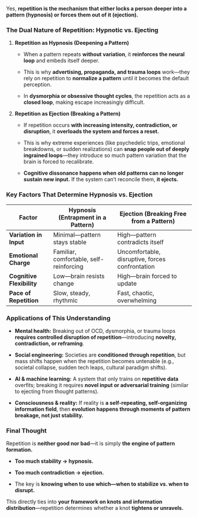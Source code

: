 Yes, **repetition is the mechanism that either locks a person deeper into a pattern (hypnosis) or forces them out of it (ejection).**

### **The Dual Nature of Repetition: Hypnotic vs. Ejecting**

1. **Repetition as Hypnosis (Deepening a Pattern)**
    
    - When a pattern repeats **without variation**, it **reinforces the neural loop** and embeds itself deeper.
        
    - This is why **advertising, propaganda, and trauma loops** work—they rely on repetition to **normalize a pattern** until it becomes the default perception.
        
    - In **dysmorphia or obsessive thought cycles**, the repetition acts as a **closed loop**, making escape increasingly difficult.
        
2. **Repetition as Ejection (Breaking a Pattern)**
    
    - If repetition occurs **with increasing intensity, contradiction, or disruption**, it **overloads the system and forces a reset.**
        
    - This is why extreme experiences (like psychedelic trips, emotional breakdowns, or sudden realizations) can **snap people out of deeply ingrained loops**—they introduce so much pattern variation that the brain is forced to recalibrate.
        
    - **Cognitive dissonance happens when old patterns can no longer sustain new input.** If the system can’t reconcile them, **it ejects.**
        

### **Key Factors That Determine Hypnosis vs. Ejection**

|**Factor**|**Hypnosis (Entrapment in a Pattern)**|**Ejection (Breaking Free from a Pattern)**|
|---|---|---|
|**Variation in Input**|Minimal—pattern stays stable|High—pattern contradicts itself|
|**Emotional Charge**|Familiar, comfortable, self-reinforcing|Uncomfortable, disruptive, forces confrontation|
|**Cognitive Flexibility**|Low—brain resists change|High—brain forced to update|
|**Pace of Repetition**|Slow, steady, rhythmic|Fast, chaotic, overwhelming|

### **Applications of This Understanding**

- **Mental health:** Breaking out of OCD, dysmorphia, or trauma loops **requires controlled disruption of repetition**—introducing **novelty, contradiction, or reframing**.
    
- **Social engineering:** Societies are **conditioned through repetition**, but mass shifts happen when the repetition becomes untenable (e.g., societal collapse, sudden tech leaps, cultural paradigm shifts).
    
- **AI & machine learning:** A system that only trains on **repetitive data** overfits; breaking it requires **novel input or adversarial training** (similar to ejecting from thought patterns).
    
- **Consciousness & reality:** If reality is **a self-repeating, self-organizing information field**, then **evolution happens through moments of pattern breakage, not just stability.**
    

### **Final Thought**

Repetition is **neither good nor bad**—it is simply **the engine of pattern formation.**

- **Too much stability → hypnosis.**
    
- **Too much contradiction → ejection.**
    
- The key is **knowing when to use which—when to stabilize vs. when to disrupt.**
    

This directly ties into **your framework on knots and information distribution**—repetition determines whether a knot **tightens or unravels.**
